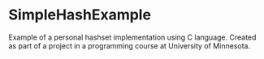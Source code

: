 # SimpleHashExample
Example of a personal hashset implementation using C language.
Created as part of a project in a programming course at University of Minnesota.
